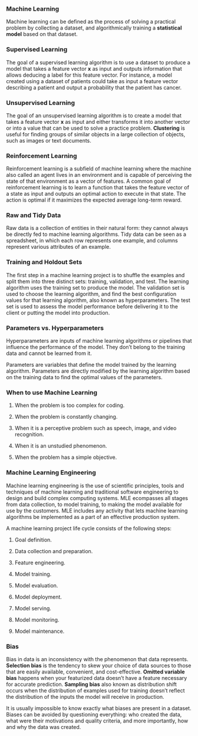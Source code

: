 ### **Machine Learning**

Machine learning can be defined as the process of solving a practical problem by collecting a dataset, and algorithmically training a **statistical model** based on that dataset.

### **Supervised Learning**

The goal of a supervised learning algorithm is to use a dataset to produce a model that takes a feature vector **x** as input and outputs information that allows deducing a label for this feature vector. For instance, a model created using a dataset of patients could take as input a feature vector describing a patient and output a probability that the patient has cancer.

### **Unsupervised Learning**

The goal of an unsupervised learning algorithm is to create a model that takes a feature vector **x** as input and either transforms it into another vector or into a value that can be used to solve a practice problem. **Clustering** is useful for finding groups of similar objects in a large collection of objects, such as images or text documents.

### **Reinforcement Learning**

Reinforcement learning is a subfield of machine learning where the machine also called an agent lives in an environment and is capable of perceiving the state of that environment as a vector of features. A common goal of reinforcement learning is to learn a function that takes the feature vector of a state as input and outputs an optimal action to execute in that state. The action is optimal if it maximizes the expected average long-term reward.

### **Raw and Tidy Data**

Raw data is a collection of entities in their natural form: they cannot always be directly fed to machine learning algorithms. Tidy data can be seen as a spreadsheet, in which each row represents one example, and columns represent various attributes of an example.

### **Training and Holdout Sets**

The first step in a machine learning project is to shuffle the examples and split them into three distinct sets: training, validation, and test. The learning algorithm uses the training set to produce the model. The validation set is used to choose the learning algorithm, and find the best configuration values for that learning algorithm, also known as hyperparameters. The test set is used to assess the model performance before delivering it to the client or putting the model into production.

### **Parameters vs. Hyperparameters**

Hyperparameters are inputs of machine learning algorithms or pipelines that influence the performance of the model. They don’t belong to the training data and cannot be learned from it.

Parameters are variables that define the model trained by the learning algorithm. Parameters are directly modified by the learning algorithm based on the training data to find the optimal values of the parameters.

### **When to use Machine Learning**

1.  When the problem is too complex for coding.

2.  When the problem is constantly changing.

3.  When it is a perceptive problem such as speech, image, and video recognition.

4.  When it is an unstudied phenomenon.

5.  When the problem has a simple objective.

### **Machine Learning Engineering**

Machine learning engineering is the use of scientific principles, tools and techniques of machine learning and traditional software engineering to design and build complex computing systems. MLE ecompasses all stages from data collection, to model training, to making the model available for use by the customers. MLE includes any activity that lets machine learning algorithms be implemented as a part of an effective production system.

A machine learning project life cycle consists of the following steps:

1.  Goal definition.

2.  Data collection and preparation.

3.  Feature engineering.

4.  Model training.

5.  Model evaluation.

6.  Model deployment.

7.  Model serving.

8.  Model monitoring.

9.  Model maintenance.

### **Bias**

Bias in data is an inconsistency with the phenomenon that data represents. **Selection bias** is the tendency to skew your choice of data sources to those that are easily available, convenient, and cost-effective. **Omitted variable bias** happens when your featurized data doesn’t have a feature necessary for accurate prediction. **Sampling bias** also known as distribution shift occurs when the distribution of examples used for training doesn’t reflect the distribution of the inputs the model will receive in production.

It is usually impossible to know exactly what biases are present in a dataset. Biases can be avoided by questioning everything: who created the data, what were their motivations and quality criteria, and more importantly, how and why the data was created.
